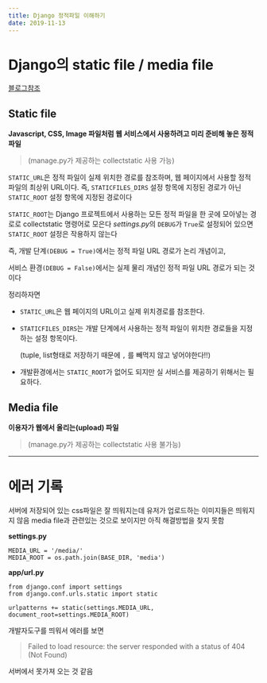 ```yaml
---
title: Django 정적파일 이해하기
date: 2019-11-13
---
```


# Django의 static file / media file

[블로그참조]

## Static file ##

**Javascript, CSS, Image 파일처럼 웹 서비스에서 사용하려고 미리 준비해 놓은 정적 파일**
> (manage.py가 제공하는 collectstatic 사용 가능)

`STATIC_URL`은 정적 파일이 실제 위치한 경로를 참조하며, 웹 페이지에서 사용할 정적 파일의 최상위 URL이다.
즉, `STATICFILES_DIRS` 설정 항목에 지정된 경로가 아닌 `STATIC_ROOT` 설정 항목에 지정된 경로이다


`STATIC_ROOT`는 Django 프로젝트에서 사용하는 모든 정적 파일을 한 곳에 모아넣는 경로로 collectstatic 명령어로 모은다
*settings.py*의 `DEBUG`가 `True`로 설정되어 있으면 `STATIC_ROOT` 설정은 작용하지 않는다

즉, 개발 단계`(DEBUG = True)`에서는 정적 파일 URL 경로가 논리 개념이고, 

서비스 환경`(DEBUG = False)`에서는 실제 물리 개념인 정적 파일 URL 경로가 되는 것이다

정리하자면
- `STATIC_URL`은 웹 페이지의 URL이고 실제 위치경로를 참조한다.
- `STATICFILES_DIRS`는 개발 단계에서 사용하는 정적 파일이 위치한 경로들을 지정하는 설정 항목이다.

   (tuple, list형태로 저장하기 때문에 `,` 를 빼먹지 않고 넣어야한다!!)
- 개발환경에서는 `STATIC_ROOT`가 없어도 되지만 실 서비스를 제공하기 위해서는 필요하다.


## Media file ##
**이용자가 웹에서 올리는(upload) 파일**
> (manage.py가 제공하는 collectstatic 사용 불가능)




* * * 
# 에러 기록

서버에 저장되어 있는 css파일은 잘 띄워지는데 유저가 업로드하는 이미지들은 띄워지지 않음
media file과 관련있는 것으로 보이지만 아직 해결방법을 찾지 못함

**settings.py**

```
MEDIA_URL = '/media/'
MEDIA_ROOT = os.path.join(BASE_DIR, 'media')
```

**app/url.py**

```
from django.conf import settings
from django.conf.urls.static import static

urlpatterns += static(settings.MEDIA_URL, document_root=settings.MEDIA_ROOT)
```
개발자도구를 띄워서 에러를 보면

> Failed to load resource: the server responded with a status of 404 (Not Found)

서버에서 못가져 오는 것 같음










[블로그참조]: https://blog.hannal.com/2015/04/start_with_django_webframework_06/
